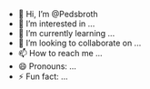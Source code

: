 - 👋 Hi, I’m @Pedsbroth
- 👀 I’m interested in ...
- 🌱 I’m currently learning ...
- 💞️ I’m looking to collaborate on ...
- 📫 How to reach me ...
- 😄 Pronouns: ...
- ⚡ Fun fact: ...

<!---
Pedsbroth/Pedsbroth is a ✨ special ✨ repository because its `README.md` (this file) appears on your GitHub profile.
You can click the Preview link to take a look at your changes.
--->
